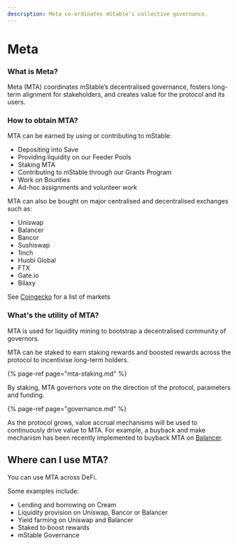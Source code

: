 ```yaml
---
description: Meta co-ordinates mStable's collective governance.
---
```


# Meta

### What is Meta?

Meta \(MTA\) coordinates mStable’s decentralised governance, fosters long-term alignment for stakeholders, and creates value for the protocol and its users.

### How to obtain MTA?

MTA can be earned by using or contributing to mStable:

* Depositing into Save
* Providing liquidity on our Feeder Pools
* Staking MTA
* Contributing to mStable through our Grants Program
* Work on Bounties
* Ad-hoc assignments and volunteer work

MTA can also be bought on major centralised and decentralised exchanges such as:

* Uniswap
* Balancer
* Bancor
* Sushiswap
* 1inch
* Huobi Global
* FTX
* Gate.io
* Bilaxy

See [Coingecko](https://www.coingecko.com/en/coins/meta#markets) for a list of markets

### What's the utility of MTA?

MTA is used for liquidity mining to bootstrap a decentralised community of governors. 

MTA can be staked to earn staking rewards and boosted rewards across the protocol to incentivise long-term holders.

{% page-ref page="mta-staking.md" %}

By staking, MTA governors vote on the direction of the protocol, parameters and funding.

{% page-ref page="governance.md" %}

As the protocol grows, value accrual mechanisms will be used to continuously drive value to MTA. For example, a buyback and make mechanism has been recently implemented to buyback MTA on [Balancer](https://pools.balancer.exchange/#/pool/0x02ec2c01880a0673c76e12ebe6ff3aad0a8da968/).

## Where can I use MTA?

You can use MTA across DeFi. 

Some examples include:

* Lending and borrowing on Cream
* Liquidity provision on Uniswap, Bancor or Balancer
* Yield farming on Uniswap and Balancer
* Staked to boost rewards
* mStable Governance

